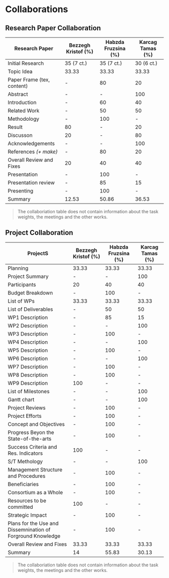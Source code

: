# Collaborations

## Research Paper Collaboration

| Research Paper             | Bezzegh Kristof (%) | Habzda Fruzsina (%) | Karcag Tamas (%) |
| -------------------------- | ------------------- | ------------------- | ---------------- |
| Initial Research           | 35 (7 ct.)          | 35 (7 ct.)          | 30 (6 ct.)       |
| Topic Idea                 | 33.33               | 33.33               | 33.33            |
| Paper Frame (tex, content) | -                   | 80                  | 20               |
| Abstract                   | -                   | -                   | 100              |
| Introduction               | -                   | 60                  | 40               |
| Related Work               | -                   | 50                  | 50               |
| Methodology                | -                   | 100                 | -                |
| Result                     | 80                  | -                   | 20               |
| Discusson                  | 20                  | -                   | 80               |
| Acknowledgements           | -                   | -                   | 100              |
| References _(+ make)_      | -                   | 80                  | 20               |
| Overall Review and Fixes   | 20                  | 40                  | 40               |
| Presentation               | -                   | 100                 | -                |
| Presentation review        | -                   | 85                  | 15               |
| Presenting                 | -                   | 100                 | -                |
| Summary                    | 12.53               | 50.86               | 36.53            |

> The collaboriation table does not contain information about the task weights, the meetings and the other works.

## Project Collaboration

| ProjectS                                                    | Bezzegh Kristof (%) | Habzda Fruzsina (%) | Karcag Tamas (%) |
| ----------------------------------------------------------- | ------------------- | ------------------- | ---------------- |
| Planning                                                    | 33.33               | 33.33               | 33.33            |
| Project Summary                                             | -                   | -                   | 100              |
| Participants                                                | 20                  | 40                  | 40               |
| Budget Breakdown                                            | -                   | 100                 | -                |
| List of WPs                                                 | 33.33               | 33.33               | 33.33            |
| List of Deliverables                                        | -                   | 50                  | 50               |
| WP1 Description                                             | -                   | 85                  | 15               |
| WP2 Description                                             | -                   | -                   | 100              |
| WP3 Description                                             | -                   | 100                 | -                |
| WP4 Description                                             | -                   | -                   | 100              |
| WP5 Description                                             | -                   | 100                 | -                |
| WP6 Description                                             | -                   | -                   | 100              |
| WP7 Description                                             | -                   | 100                 | -                |
| WP8 Description                                             | -                   | 100                 | -                |
| WP9 Description                                             | 100                 | -                   | -                |
| List of Milestones                                          | -                   | -                   | 100              |
| Gantt chart                                                 | -                   | -                   | 100              |
| Project Reviews                                             | -                   | 100                 | -                |
| Project Efforts                                             | -                   | 100                 | -                |
| Concept and Objectives                                      | -                   | 100                 | -                |
| Progress Beyon the State-of-the-arts                        | -                   | 100                 | -                |
| Success Criteria and Res. Indicators                        | 100                 | -                   | -                |
| S/T Methology                                               | -                   | -                   | 100              |
| Management Structure and Procedures                         | -                   | 100                 | -                |
| Beneficiaries                                               | -                   | 100                 | -                |
| Consortium as a Whole                                       | -                   | 100                 | -                |
| Resources to be committed                                   | 100                 | -                   | -                |
| Strategic Impact                                            | -                   | 100                 | -                |
| Plans for the Use and Dissemnination of Forground Knowledge | -                   | 100                 | -                |
| Overall Review and Fixes                                    | 33.33               | 33.33               | 33.33            |
| Summary                                                     | 14                  | 55.83               | 30.13            |

> The collaboriation table does not contain information about the task weights, the meetings and the other works.
